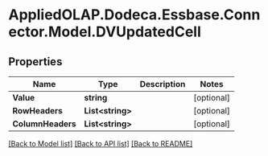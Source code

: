 # AppliedOLAP.Dodeca.Essbase.Connector.Model.DVUpdatedCell

## Properties

Name | Type | Description | Notes
------------ | ------------- | ------------- | -------------
**Value** | **string** |  | [optional] 
**RowHeaders** | **List&lt;string&gt;** |  | [optional] 
**ColumnHeaders** | **List&lt;string&gt;** |  | [optional] 

[[Back to Model list]](../README.md#documentation-for-models) [[Back to API list]](../README.md#documentation-for-api-endpoints) [[Back to README]](../README.md)

